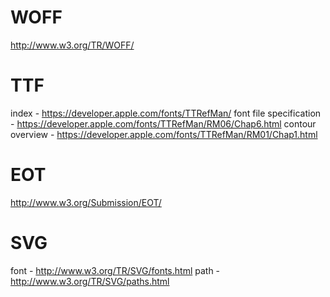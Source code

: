 WOFF
====
http://www.w3.org/TR/WOFF/

TTF
===
index - https://developer.apple.com/fonts/TTRefMan/
font file specification - https://developer.apple.com/fonts/TTRefMan/RM06/Chap6.html
contour overview - https://developer.apple.com/fonts/TTRefMan/RM01/Chap1.html

EOT
===
http://www.w3.org/Submission/EOT/

SVG
===
font - http://www.w3.org/TR/SVG/fonts.html
path - http://www.w3.org/TR/SVG/paths.html
